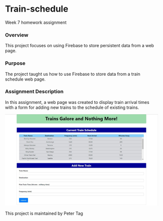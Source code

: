 # Train-schedule
Week 7 homework assignment
### Overview
This project focuses on using Firebase to store persistent data from a web page.

### Purpose
The project taught us how to use Firebase to store data from a train schedule web page.

### Assignment Description
In this assignment, a web page was created to display train arrival times with a form for adding new trains to the schedule of existing trains.

![Train schedule Screenshot](assets/images/TrainScheduleScreenShot.JPG)

This project is maintained by Peter Tag


